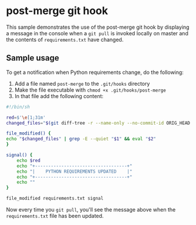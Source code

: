 # post-merge git hook
This sample demonstrates the use of the post-merge git hook by displaying a message in the console when a `git pull` is invoked locally on master and the contents of `requirements.txt` have changed.

## Sample usage
To get a notification when Python requirements change, do the following:

1. Add a file named `post-merge` to the `.git/hooks` directory
2. Make the file executable with `chmod +x .git/hooks/post-merge`
3. In that file add the following content:
```bash
#!/bin/sh

red=$'\e[1;31m'
changed_files="$(git diff-tree -r --name-only --no-commit-id ORIG_HEAD HEAD)"

file_modified() {
echo "$changed_files" | grep -E --quiet "$1" && eval "$2"
}

signal() {
    echo $red
    echo "+-----------------------------------+"
    echo "|    PYTHON REQUIREMENTS UPDATED    |"
    echo "+-----------------------------------+"
    echo ""
}

file_modified requirements.txt signal
```

Now every time you `git pull`, you'll see the message above when the `requirements.txt` file has been updated.